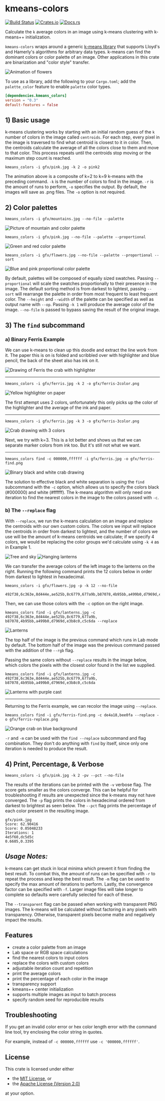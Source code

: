 # kmeans-colors
[![Build Status](https://travis-ci.com/okaneco/kmeans-colors.svg?branch=master)](https://travis-ci.com/okaneco/kmeans-colors)
[![Crates.io](https://img.shields.io/crates/v/kmeans-colors.svg)](https://crates.io/crates/kmeans-colors)
[![Docs.rs](https://docs.rs/kmeans_colors/badge.svg)](https://docs.rs/kmeans_colors)

Calculate the `k` average colors in an image using k-means clustering with
k-means++ initialization.

`kmeans-colors` wraps around a generic [k-means library][lib] that supports
Lloyd's and Hamerly's algorithms for arbitrary data types. k-means can find the
dominant colors or color palette of an image. Other applications in this crate
are binarization and "color style" transfer.

[lib]: https://docs.rs/kmeans_colors/

![Animation of flowers](gfx/pink.gif)

To use as a library, add the following to your `Cargo.toml`; add the
`palette_color` feature to enable `palette` color types.

```toml
[dependencies.kmeans_colors]
version = "0.3"
default-features = false
```

## 1) Basic usage

k-means clustering works by starting with an initial random guess of the `k`
number of colors in the image called `centroids`. For each step, every pixel in
the image is traversed to find what centroid is closest to it in color. Then,
the centroids calculate the average of all the colors close to them and move to
that color. This process repeats until the centroids stop moving or the maximum
step count is reached.

```
kmeans_colors -i gfx/pink.jpg -k 2 -o pink2
```

The animation above is a composite of k=2 to k=9 k-means with the preceding
command. `-k` is the number of colors to find in the image. `-r` is the amount
of runs to perform, `-o` specifies the output. By default, the images will save
as .png files. The `-o` option is not required.

## 2) Color palettes

```
kmeans_colors -i gfx/mountains.jpg --no-file --palette
```
![Picture of mountain and color palette](gfx/mtn-palette.jpg)

```
kmeans_colors -i gfx/pink.jpg --no-file --palette --proportional
```
![Green and red color palette](gfx/pink-lab-8.png)

```
kmeans_colors -i gfx/flowers.jpg --no-file --palette --proportional --sort
```
![Blue and pink proportional color palette](gfx/flowers-lab-8.png)

By default, palettes will be composed of equally sized swatches. Passing
`--proportional` will scale the swatches proportionally to their presence in the
image. The default sorting method is from darkest to lightest, passing `--sort`
will rearrange the palette in order from most frequent to least frequent color.
The `--height` and `--width` of the palette can be specified as well as output
name with `--op`. Passing `-k 1` will produce the average color of the image.
`--no-file` is passed to bypass saving the result of the original image.

## 3) The `find` subcommand

### a) Binary Ferris Example

We can use k-means to clean up this doodle and extract the line work from it.
The paper this is on is folded and scribbled over with highlighter and blue
pencil, the back of the sheet also has ink on it.

![Drawing of Ferris the crab with highlighter](gfx/ferris.jpg)

---

```
kmeans_colors -i gfx/ferris.jpg -k 2 -o gfx/ferris-2color.png
```
![Yellow highlighter on paper](gfx/ferris-2color.png)

The first attempt uses 2 colors, unfortunately this only picks up the color of
the highlighter and the average of the ink and paper.

---

```
kmeans_colors -i gfx/ferris.jpg -k 3 -o gfx/ferris-3color.png
```
![Crab drawing with 3 colors](gfx/ferris-3color.png)

Next, we try with k=3. This is a lot better and shows us that we can separate
marker colors from ink too. But it's still not what we want.

---

```
kmeans_colors find -c 000000,ffffff -i gfx/ferris.jpg -o gfx/ferris-find.png
```
![Binary black and white crab drawing](gfx/ferris-find.png)

The solution to effective black and white separation is using the `find`
subcommand with the `-c` option, which allows us to specify the colors black
(#000000) and white (#ffffff). The k-means algorithm will only need one
iteration to find the nearest colors in the image to the colors passed with
`-c`.

### b) The `--replace` flag

With `--replace`, we run the k-means calculation on an image and replace the
centroids with our own custom colors. The colors we input will replace the
centroids in order from darkest to lightest, and the number of colors we use
will be the amount of k-means centroids we calculate; if we specify 4 colors, we
would be replacing the color groups we'd calculate using `-k 4` as in Example 1.

![Tree and sky](gfx/flowers.jpg) ![Hanging lanterns](gfx/lanterns.jpg)

We can transfer the average colors of the left image to the lanterns on the
right. Running the following command prints the 12 colors below in order from
darkest to lightest in hexadecimal.

```
kmeans_colors -i gfx/flowers.jpg -p -k 12 --no-file
```
```
492f38,6c363e,8d444e,ae525b,8c6779,677a9b,b87078,4b95bb,a499b0,d7969d,e3b8c0,c5c6da
```

Then, we can use those colors with the `-c` option on the right image.

```
kmeans_colors find -i gfx/lanterns.jpg -c 492f38,6c363e,8d444e,ae525b,8c6779,677a9b,
b87078,4b95bb,a499b0,d7969d,e3b8c0,c5c6da --replace
```

![Lanterns](gfx/combine.png)

The top half of the image is the previous command which runs in Lab mode by
default. The bottom half of the image was the previous command passed with the
addition of the `--rgb` flag.

Passing the same colors without `--replace` results in the image below, which
colors the pixels with the closest color found in the list we supplied.

```
kmeans_colors find -i gfx/lanterns.jpg -c 492f38,6c363e,8d444e,ae525b,8c6779,677a9b,
b87078,4b95bb,a499b0,d7969d,e3b8c0,c5c6da
```

![Lanterns with purple cast](gfx/cast.png)

---

Returning to the Ferris example, we can recolor the image using `--replace`.

```
kmeans_colors find -i gfx/ferris-find.png -c de4a18,bee0fa --replace -o gfx/ferris-replace.png
```

![Orange crab on blue background](gfx/ferris-replace.png)

`-r` and `-m` can be used with the `find --replace` subcommand and flag
combination. They don't do anything with `find` by itself, since only one
iteration is needed to produce the result.

## 4) Print, Percentage, & Verbose

`kmeans_colors -i gfx/pink.jpg -k 2 -pv --pct --no-file`

The results of the iterations can be printed with the `-v` verbose flag. The
score gets smaller as the colors converge. This can be helpful for
troubleshooting if results are unexpected since the k-means may not have
converged. The `-p` flag prints the colors in hexadecimal ordered from darkest
to brightest as seen below. The `--pct` flag prints the percentage of each color
present in the resulting image.

```
gfx/pink.jpg
Score: 62.90416
Score: 0.05048233
Iterations: 1
4e5f60,dc5d5c
0.6605,0.3395
```

## *Usage Notes:*
k-means can get stuck in local minima which prevent it from finding the best
result. To combat this, the amount of runs can be specified with `-r` to repeat
the process and keep the best result. The `-m` flag can be used to specify the
max amount of iterations to perform. Lastly, the convergence factor can be
specified with `-f`. Larger image files will take longer to complete so
defaults were carefully selected for each of these.

The `--transparent` flag can be passed when working with transparent PNG images.
The k-means will be calculated without factoring in any pixels with
transparency. Otherwise, transparent pixels become matte and negatively impact
the results.

## Features
- create a color palette from an image
- Lab space or RGB space calculations
- find the nearest colors to input colors
- replace the colors with custom colors
- adjustable iteration count and repetition
- print the average colors
- print the percentage of each color in the image
- transparency support
- kmeans++ center initialization
- supports multiple images as input to batch process
- specify random seed for reproducible results

## Troubleshooting
If you get an invalid color error or hex color length error with the command
line tool, try enclosing the color string in quotes.

For example, instead of `-c 000000,ffffff` use `-c '000000,ffffff'`.

## License
This crate is licensed under either
- the [MIT License](LICENSE-MIT), or
- the [Apache License (Version 2.0)](LICENSE-APACHE)

at your option.

